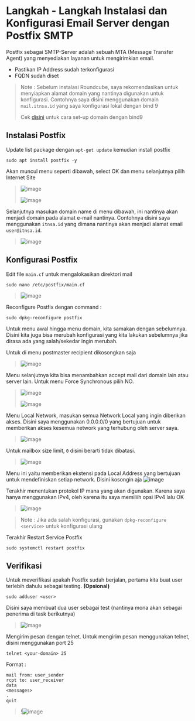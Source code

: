 # Langkah - Langkah Instalasi dan Konfigurasi Email Server dengan Postfix SMTP
Postfix sebagai SMTP-Server adalah sebuah MTA (Message Transfer Agent) yang menyediakan layanan untuk mengirimkian email.

- Pastikan IP Address sudah terkonfigurasi
- FQDN sudah diset
  
> Note : Sebelum instalasi Roundcube, saya rekomendasikan untuk menyiapkan alamat domain yang nantinya digunakan untuk konfigurasi. Contohnya saya disini menggunakan domain `mail.itnsa.id` yang saya konfigurasi lokal dengan bind 9
>
> Cek [disini](https://github.com/diotriandika/learn-networking/blob/6a6cfd1a5342b826d3e62469d0584ba5e9f5d1d5/Basic%20Configuration%20Linux/Assesmen%20Sistem%20Jaringan%20XI/DNS-Server.md) untuk cara set-up domain dengan bind9

## Instalasi Postfix
Update list package dengan `apt-get update` kemudian install postfix
```
sudo apt install postfix -y
```
Akan muncul menu seperti dibawah, select OK dan menu selanjutnya pilih Internet Site
> ![image](https://github.com/diotriandika/learn-networking/assets/109568349/ecc1a9f3-6996-4213-822a-b1e3c34e4469)
>
> ![image](https://github.com/diotriandika/learn-networking/assets/109568349/5d8d2fe2-cfef-4ce4-a5c3-ef457f012d47)

Selanjutnya masukan domain name di menu dibawah, ini nantinya akan menjadi domain pada alamat e-mail nantinya. Contohnya disini saya menggunakan `itnsa.id` yang dimana nantinya akan menjadi alamat email `user@itnsa.id`.
> ![image](https://github.com/diotriandika/learn-networking/assets/109568349/e7545256-b924-4042-a6b6-ed22b6981dd0)

## Konfigurasi Postfix
Edit file `main.cf` untuk mengalokasikan direktori mail
```
sudo nano /etc/postfix/main.cf
```
> ![image](https://github.com/diotriandika/learn-networking/assets/109568349/3ae25d5c-0ff5-471b-b827-de84a592f118)

Reconfigure Postfix dengan command :
```
sudo dpkg-reconfigure postfix
```
Untuk menu awal hingga menu domain, kita samakan dengan sebelumnya. Disini kita juga bisa merubah konfigurasi yang kita lakukan sebelumnya jika dirasa ada yang salah/sekedar ingin merubah.

Untuk di menu postmaster recipient dikosongkan saja
> ![image](https://github.com/diotriandika/learn-networking/assets/109568349/a8eab652-505b-4308-b14c-bafc48ebcb29)

Menu selanjutnya kita bisa menambahkan accept mail dari domain lain atau server lain. Untuk menu Force Synchronous pilih NO.
> ![image](https://github.com/diotriandika/learn-networking/assets/109568349/03948aab-2b96-451c-9685-4767e24ef51a)
>
> ![image](https://github.com/diotriandika/learn-networking/assets/109568349/52c961e1-0779-40cf-972d-c00db65ba51c)

Menu Local Network, masukan semua Network Local yang ingin diberikan akses. Disini saya menggunakan 0.0.0.0/0 yang bertujuan untuk memberikan akses kesemua network yang terhubung oleh server saya.
> ![image](https://github.com/diotriandika/learn-networking/assets/109568349/e64eab8d-3027-4d66-a304-4826a2c3f3fd)

Untuk mailbox size limit, `0` disini berarti tidak dibatasi.
> ![image](https://github.com/diotriandika/learn-networking/assets/109568349/1fa27acc-39a6-4711-b0c5-f4df65c7cd4d)

Menu ini yaitu memberikan ekstensi pada Local Address yang bertujuan untuk mendefiniskan setiap network. Disini kosongin aja
![image](https://github.com/diotriandika/learn-networking/assets/109568349/c4d28277-29f0-4c67-b147-fdca56244186)

Terakhir menentukan protokol IP mana yang akan digunakan. Karena saya hanya menggunakan IPv4, oleh karena itu saya memiliih opsi IPv4 lalu OK
> ![image](https://github.com/diotriandika/learn-networking/assets/109568349/3eac23b9-892c-4d6d-8ce8-ac4f9d77b1fa)

> Note : Jika ada salah konfigurasi, gunakan `dpkg-reconfigure <service>` untuk konfigurasi ulang

Terakhir Restart Service Postfix
```
sudo systemctl restart postfix
```

## Verifikasi
Untuk meverifikasi apakah Postfix sudah berjalan, pertama kita buat user terlebih dahulu sebagai testing. **(Opsional)**
```
sudo adduser <user>
```
Disini saya membuat dua user sebagai test (nantinya mona akan sebagai penerima di task berikutnya)
> ![image](https://github.com/diotriandika/learn-networking/assets/109568349/e1266c47-757c-4327-a509-2019078a8614)

Mengirim pesan dengan telnet. Untuk mengirim pesan menggunakan telnet, disini menggunakan port 25
```
telnet <your-domain> 25
```
Format :
```
mail from: user_sender
rcpt to: user_receiver
data
<messages>
.
quit
```
> !![image](https://github.com/diotriandika/learn-networking/assets/109568349/c0201933-5810-49cd-84e2-05ddedaca463)

